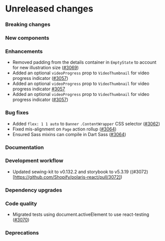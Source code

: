 # Unreleased changes

### Breaking changes

### New components

### Enhancements

- Removed padding from the details container in `EmptyState` to account for new illustration size ([#3069](https://github.com/Shopify/polaris-react/pull/3069))
- Added an optional `videoProgress` prop to `VideoThumbnail` for video progress indicator ([#3057](https://github.com/Shopify/polaris-react/pull/3057))
- Added an optional `videoProgress` prop to `VideoThumbnail` for video progress indicator [#3057](https://github.com/Shopify/polaris-react/pull/3057)
- Added an optional `videoProgress` prop to `VideoThumbnail` for video progress indicator ([#3057](https://github.com/Shopify/polaris-react/pull/3057))

### Bug fixes

- Added `flex: 1 1 auto` to `Banner` `.ContentWrapper` CSS selector ([#3062](https://github.com/Shopify/polaris-react/pull/3062))
- Fixed mis-alignment on `Page` action rollup ([#3064](https://github.com/Shopify/polaris-react/pull/3064))
- Ensured Sass mixins can compile in Dart Sass ([#3064](https://github.com/Shopify/polaris-react/pull/3063))

### Documentation

### Development workflow

- Updated sewing-kit to v0.132.2 and storybook to v5.3.19 ((#3072)[https://github.com/Shopify/polaris-react/pull/3072])

### Dependency upgrades

### Code quality

- Migrated tests using document.activeElement to use react-testing ([#3070](https://github.com/Shopify/polaris-react/pull/3070))

### Deprecations
